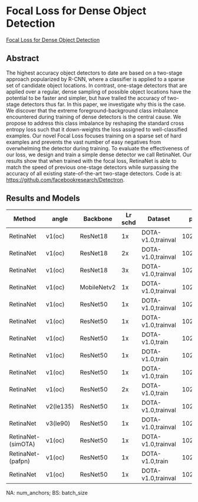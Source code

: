 # Focal Loss for Dense Object Detection

[Focal Loss for Dense Object Detection](http://arxiv.org/abs/1708.02002)

## Abstract

The highest accuracy object detectors to date are based on a two-stage approach popularized by R-CNN, where a classifier is applied to a sparse set of candidate object locations. In contrast, one-stage detectors that are applied over a regular, dense sampling of possible object locations have the potential to be faster and simpler, but have trailed the accuracy of two-stage detectors thus far. In this paper, we investigate why this is the case. We discover that the extreme foreground-background class imbalance encountered during training of dense detectors is the central cause. We propose to address this class imbalance by reshaping the standard cross entropy loss such that it down-weights the loss assigned to well-classified examples. Our novel Focal Loss focuses training on a sparse set of hard examples and prevents the vast number of easy negatives from overwhelming the detector during training. To evaluate the effectiveness of our loss, we design and train a simple dense detector we call RetinaNet. Our results show that when trained with the focal loss, RetinaNet is able to match the speed of previous one-stage detectors while surpassing the accuracy of all existing state-of-the-art two-stage detectors. Code is at: https://github.com/facebookresearch/Detectron.

## Results and Models

| Method             | angle     | Backbone    | Lr schd | Dataset            | preprocess    |  NA  |  BS  | loss     | $AP_{0.5}$ | $AP_{0.75}$ | $mAP$ |
| ------------------ | --------- | ----------- | ------- | ------------------ | ------------- | :--: | :--: | -------- | ---------- | ----------- | ----- |
| RetinaNet          | v1(oc)    | ResNet18    | 1x      | DOTA-v1.0,trainval | 1024x1024,200 |  1   |  2   | RIoU     | 65.04      | 36.10       | 36.50 |
| RetinaNet          | v1(oc)    | ResNet18    | 2x      | DOTA-v1.0,trainval | 1024x1024,200 |  1   |  2   | RIoU     | 68.79      | 39.21       | 39.01 |
| RetinaNet          | v1(oc)    | ResNet18    | 3x      | DOTA-v1.0,trainval | 1024x1024,200 |  1   |  2   | RIoU     | 69.29      | 39.45       | 39.75 |
| RetinaNet          | v1(oc)    | MobileNetv2 | 1x      | DOTA-v1.0,trainval | 1024x1024,200 |  1   |  2   | RIoU     | 63.54      | 33.00       | 34.21 |
| RetinaNet          | v1(oc)    | ResNet50    | 1x      | DOTA-v1.0,trainval | 1024x1024,200 |  1   |  2   | RIoU     | 69.02      | 37.58       | 38.48 |
| RetinaNet          | v1(oc)    | ResNet50    | 1x      | DOTA-v1.0,trainval | 1024x1024,200 |  9   |  2   | RIoU     | 68.82      | 38.94       | 39.49 |
| RetinaNet          | v1(oc)    | ResNet50    | 1x      | DOTA-v1.0,train    | 1024x1024,512 |  9   |  2   | RIoU     | 67.16      | 36.69       | 37.95 |
| RetinaNet          | v1(oc)    | ResNet50    | 1x      | DOTA-v1.0,train    | 1024x1024,512 |  9   |  2   | RGIoU    | 65.66      | 38.79       | 38.16 |
| RetinaNet          | v1(oc)    | ResNet50    | 1x      | DOTA-v1.0,train    | 1024x1024,512 |  9   |  2   | smoothL1 | 64.11      | /           | /     |
| RetinaNet          | v1(oc)    | ResNet50    | 2x      | DOTA-v1.0,train    | 1024x1024,512 |  9   |  2   | smoothL1 | 66.36      | /           | /     |
| RetinaNet          | v2(le135) | ResNet50    | 1x      | DOTA-v1.0,trainval | 1024x1024,200 |  9   |  2   | L1       | 67.45      | 36.44       | 38.20 |
| RetinaNet          | v3(le90)  | ResNet50    | 1x      | DOTA-v1.0,trainval | 1024x1024,200 |  9   |  2   | L1       | 67.70      | 41.41       | 40.23 |
| RetinaNet-(simOTA) | v1(oc)    | ResNet50    | 1x      | DOTA-v1.0,trainval | 1024x1024,200 |  1   |  2   | RIoU     | 69.07      | 38.01       | 38.55 |
| RetinaNet-(pafpn)  | v1(oc)    | ResNet50    | 1x      | DOTA-v1.0,train    | 1024x1024,512 |  1   |  2   | RIoU     | 68.03      | 40.61       | 39.77 |
| RetinaNet          | v1(oc)    | ResNet50    | 1x      | DOTA-v1.0,trainval | 1024x1024,512 |  9   |  2   | smoothL1 | 71.0       | /           | /     |

NA: num_anchors; BS: batch_size